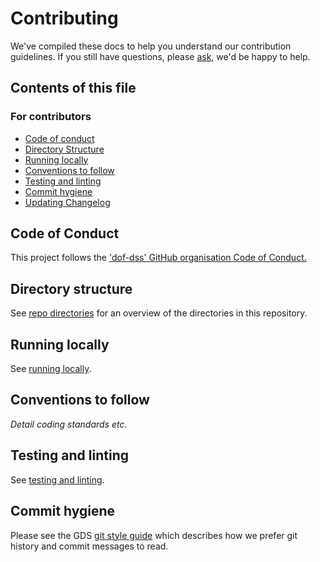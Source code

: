 # Contributing
We've compiled these docs to help you understand our contribution guidelines. If you still have questions, please [ask](https://github.com/dof-dss/dof-dss-repo/issues/new?assignees=&labels=question&template=question.md&title=), we'd be happy to help.

## Contents of this file

### For contributors
- [Code of conduct](#code-of-conduct)
- [Directory Structure](#directory-structure)
- [Running locally](#running-locally)
- [Conventions to follow](#conventions-to-follow)
- [Testing and linting](#testing-and-linting)
- [Commit hygiene](#commit-hygiene)
- [Updating Changelog](#updating-changelog)

## Code of Conduct
This project follows the ['dof-dss' GitHub organisation Code of Conduct.](https://dof-dss.github.io/contributor-code-of-conduct/)

## Directory structure

See [repo directories](/docs/contributing/directory-structure.md) for an overview of the directories in this repository.

## Running locally

See [running locally](/docs/contributing/running-locally.md).

## Conventions to follow

   *Detail coding standards etc.*

## Testing and linting

See [testing and linting](/docs/contributing/testing-and-linting.md).

## Commit hygiene

Please see the GDS [git style guide](https://github.com/alphagov/styleguides/blob/master/git.md)
which describes how we prefer git history and commit messages to read.
